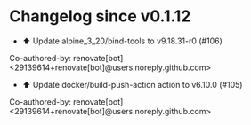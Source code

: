 # Changelog since v0.1.12
- ⬆️ Update alpine_3_20/bind-tools to v9.18.31-r0 (#106)

Co-authored-by: renovate[bot] <29139614+renovate[bot]@users.noreply.github.com> 
- ⬆️ Update docker/build-push-action action to v6.10.0 (#105)

Co-authored-by: renovate[bot] <29139614+renovate[bot]@users.noreply.github.com> 
